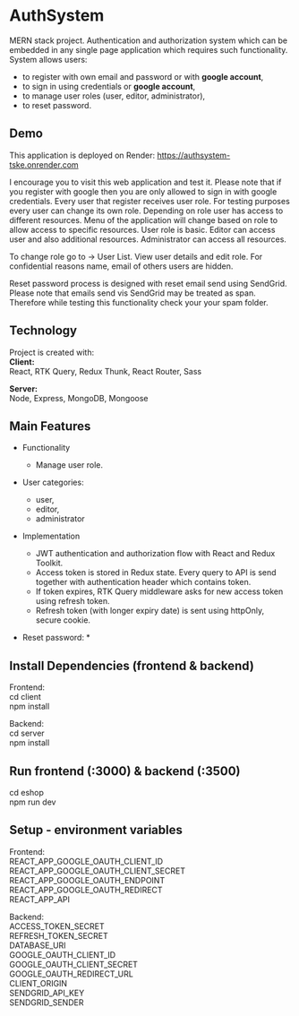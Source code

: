 # AuthSystem
MERN stack project. Authentication and authorization system which can be embedded in any single page application which requires such functionality.
System allows users:
- to register with own email and password or with **google account**,
- to sign in using credentials or **google account**,
- to manage user roles (user, editor, administrator),
- to reset password.

## Demo
This application is deployed on Render: https://authsystem-tske.onrender.com

I encourage you to visit this web application and test it.
Please note that if you register with google then you are only allowed to sign in with google credentials.
Every user that register receives user role. For testing purposes every user can change its own role.
Depending on role user has access to different resources. Menu of the application will change based on role to allow access to specific resources.
User role is basic. Editor can access user and also additional resources. Administrator can access all resources.

To change role go to -> User List. View user details and edit role.
For confidential reasons name, email of others users are hidden.

Reset password process is designed with reset email send using SendGrid. Please note that emails send vis SendGrid may be treated as span. Therefore while testing this functionality check your your spam folder.

## Technology
Project is created with:</br>
**Client:**</br>
React, RTK Query, Redux Thunk, React Router, Sass

**Server:**</br>
Node, Express, MongoDB, Mongoose

## Main Features
 * Functionality
    * Manage user role.

* User categories:
    * user,
    * editor,
    * administrator

* Implementation
    * JWT authentication and authorization flow with React and Redux Toolkit.
    * Access token is stored in Redux state. Every query to API is send together with authentication header which contains token.
    * If token expires, RTK Query middleware asks for new access token using refresh token.
    * Refresh token (with longer expiry date) is sent using httpOnly, secure cookie.

* Reset password:
    * 


## Install Dependencies (frontend & backend)
Frontend:</br>
cd client</br>
npm install</br>

Backend:</br>
cd server</br>
npm install</br>

## Run frontend (:3000) & backend (:3500)
cd eshop</br>
npm run dev</br>

## Setup - environment variables
Frontend:</br>
REACT_APP_GOOGLE_OAUTH_CLIENT_ID</br>
REACT_APP_GOOGLE_OAUTH_CLIENT_SECRET</br>
REACT_APP_GOOGLE_OAUTH_ENDPOINT</br>
REACT_APP_GOOGLE_OAUTH_REDIRECT</br>
REACT_APP_API</br>

Backend:</br>
ACCESS_TOKEN_SECRET</br>
REFRESH_TOKEN_SECRET</br>
DATABASE_URI</br>
GOOGLE_OAUTH_CLIENT_ID</br>
GOOGLE_OAUTH_CLIENT_SECRET</br>
GOOGLE_OAUTH_REDIRECT_URL</br>
CLIENT_ORIGIN</br>
SENDGRID_API_KEY</br>
SENDGRID_SENDER</br>
